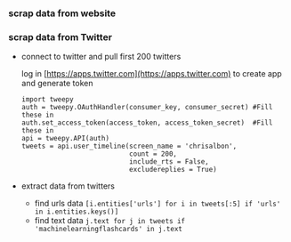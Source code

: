 ### scrap data from website

### scrap data from Twitter
* connect to twitter and pull first 200 twitters

  log in [https://apps.twitter.com](https://apps.twitter.com) to create app and generate token
  ```
  import tweepy
  auth = tweepy.OAuthHandler(consumer_key, consumer_secret) #Fill these in
  auth.set_access_token(access_token, access_token_secret)  #Fill these in
  api = tweepy.API(auth)
  tweets = api.user_timeline(screen_name = 'chrisalbon', 
                             count = 200, 
                             include_rts = False, 
                             excludereplies = True)
  ```

* extract data from twitters
  
  * find urls data `[i.entities['urls'] for i in tweets[:5] if 'urls' in i.entities.keys()]`
  * find text data `j.text for j in tweets if 'machinelearningflashcards' in j.text`